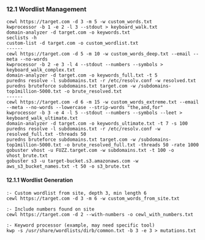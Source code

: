 ### 12.1 Wordlist Management
    cewl https://target.com -d 3 -m 5 -w custom_words.txt
    kwprocessor -b 1 -e 2 -l 3 --stdout > keyboard_walk.txt
    domain-analyzer -d target.com -o keywords.txt
    seclists -h
    custom-list -d target.com -o custom_wordlist.txt
    ------
    cewl https://target.com -d 5 -m 10 -w custom_words_deep.txt --email --meta --no-words
    kwprocessor -b 2 -e 3 -l 4 --stdout --numbers --symbols > keyboard_walk_complex.txt
    domain-analyzer -d target.com -o keywords_full.txt -t 5
    puredns resolve -l subdomains.txt -r /etc/resolv.conf -w resolved.txt
    puredns bruteforce subdomains.txt target.com -w /subdomains-top1million-5000.txt -o brute_resolved.txt
    ------
    cewl https://target.com -d 6 -m 15 -w custom_words_extreme.txt --email --meta --no-words --lowercase --strip-words "the,and,for"
    kwprocessor -b 3 -e 4 -l 5 --stdout --numbers --symbols --leet > keyboard_walk_ultimate.txt
    domain-analyzer -d target.com -o keywords_ultimate.txt -t 7 -s 100
    puredns resolve -l subdomains.txt -r /etc/resolv.conf -w resolved_full.txt -threads 50
    puredns bruteforce subdomains.txt target.com -w /subdomains-top1million-5000.txt -o brute_resolved_full.txt -threads 50 -rate 1000
    gobuster vhost -u FUZZ.target.com -w subdomains.txt -t 100 -o vhost_brute.txt
    gobuster s3 -u target-bucket.s3.amazonaws.com -w aws_s3_bucket_names.txt -t 50 -o s3_brute.txt

#### 12.1.1 Wordlist Generation
    :- Custom wordlist from site, depth 3, min length 6
    cewl https://target.com -d 3 -m 6 -w custom_words_from_site.txt
    
    :- Include numbers found on site
    cewl https://target.com -d 2 --with-numbers -o cewl_with_numbers.txt
    
    :- Keyword processor (example, may need specific tool)
    kwp -s /usr/share/wordlists/dirb/common.txt -b 3 -e 3 > mutations.txt